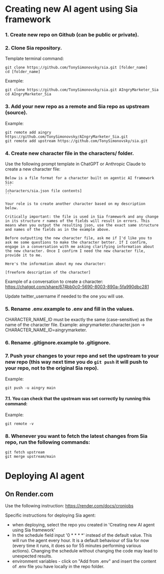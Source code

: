 
# Creating new AI agent using Sia framework

### 1. Create new repo on Github (can be public or private).

### 2. Clone Sia repository.

Template terminal command:
```
git clone https://github.com/TonySimonovsky/sia.git [folder_name]
cd [folder_name]
```

Example:
```
git clone https://github.com/TonySimonovsky/sia.git AIngryMarketer_Sia
cd AIngryMarketer_Sia
```

### 3. Add your new repo as a remote and Sia repo as upstream (source).

Example:
```
git remote add aingry https://github.com/TonySimonovsky/AIngryMarketer_Sia.git
git remote add upstream https://github.com/TonySimonovsky/sia.git
```

### 4. Create new character file in the characters/ folder.

Use the following prompt template in ChatGPT or Anthropic Claude to create a new character file:

````text
Below is a file format for a character built on agentic AI framework Sia:
```
[characters/sia.json file contents]
```

Your role is to create another character based on my description below.

Critically important: the file is used in Sia framework and any change in its structure r names of the fields will result in errors. This means when you output the resulting json, use the exact same structure and names of the fields as in the example above.

Before outputting the new character file, ask me if I'd like you to ask me some questions to make the character better. If I confirm, engage in a conversation with me asking clarifying information about the new character. Once I confirm I need the new character file, provide it to me.

Here's the information about my new character:

[freeform description of the character]
````

Example of a conversation to create a character: https://chatgpt.com/share/674bb0c0-5690-8003-890a-5fa990dbc281

Update twitter_username if needed to the one you will use.

### 5. Rename .env.example to .env and fill in the values.
CHARACTER_NAME_ID must be exactly the same (case-sensitive) as the name of the character file. Example: aingrymarketer.character.json -> CHARACTER_NAME_ID=aingrymarketer.

### 6. Rename .gitignore.example to .gitignore.

### 7. Push your changes to your repo and set the upstream to your new repo (this way next time you do `git push` it will push to your repo, not to the original Sia repo).

Example:
```
git push -u aingry main
```

#### 7.1. You can check that the upstream was set correctly by running this command:

Example:
```
git remote -v
```

### 8. Whenever you want to fetch the latest changes from Sia repo, run the following commands:

```
git fetch upstream
git merge upstream/main
```

# Deploying AI agent

## On Render.com

Use the following instruction: https://render.com/docs/cronjobs

Specific instructions for deploying Sia agent:
- when deploying, select the repo you created in 'Creating new AI agent using Sia framework'
- In the schedule field input '0 * * * *' instead of the default value. This will run the agent every hour. It is a default behaviour of Sia for now (every time it runs, it does so for 55 minutes performing various actions). Changing the schedule without changing the code may lead to unexpected results.
- environment variables - click on "Add from .env" and insert the content of .env file you have locally in the repo folder.
